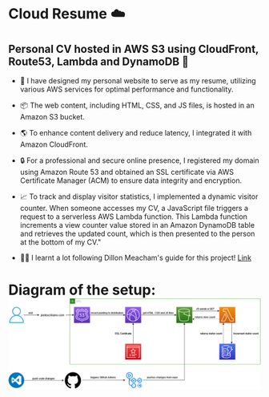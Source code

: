 # Cloud Resume ☁️

Personal CV hosted in AWS S3 using CloudFront, Route53, Lambda and DynamoDB 🚀
--
- 🌟 I have designed my personal website to serve as my resume, utilizing various AWS services for optimal performance and functionality.
- 📦 The web content, including HTML, CSS, and JS files, is hosted in an Amazon S3 bucket.
- 🌎 To enhance content delivery and reduce latency, I integrated it with Amazon CloudFront.
- 🔒 For a professional and secure online presence, I registered my domain using Amazon Route 53 and obtained an SSL certificate via AWS Certificate Manager (ACM) to ensure data integrity and encryption.
- 📈 To track and display visitor statistics, I implemented a dynamic visitor counter. When someone accesses my CV, a JavaScript file triggers a request to a serverless AWS Lambda function. This Lambda function increments a view counter value stored in an Amazon DynamoDB table and retrieves the updated count, which is then presented to the person at the bottom of my CV."

- 👨‍🏫 I learnt a lot following Dillon Meacham's guide for this project! [Link](https://www.linkedin.com/posts/dillonmeacham_how-to-create-a-cloud-resume-with-aws-a-activity-7075934031611133952-sese/)

# Diagram of the setup:![Diagram of the setup](diagrama_aws_cv.jpg)
